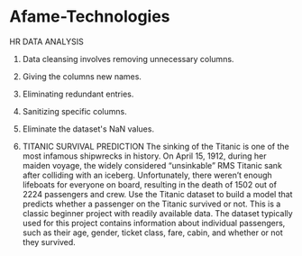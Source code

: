 # Afame-Technologies

HR DATA ANALYSIS
1. Data cleansing involves removing unnecessary columns. 
2. Giving the columns new names. 
3. Eliminating redundant entries. 
4. Sanitizing specific columns. 
5. Eliminate the dataset's NaN values.


2. TITANIC SURVIVAL PREDICTION
The sinking of the Titanic is one of the most infamous shipwrecks in history.
On April 15, 1912, during her maiden voyage, the widely considered “unsinkable” RMS Titanic sank after colliding with an iceberg. Unfortunately, there weren’t enough lifeboats for everyone on board, resulting in the death of 1502 out of 2224 passengers and crew.
Use the Titanic dataset to build a model that predicts whether a passenger on the Titanic survived or not. This is a classic beginner project with readily available data.
The dataset typically used for this project contains information about individual passengers, such as their age, gender, ticket class, fare, cabin, and whether or not they survived.
